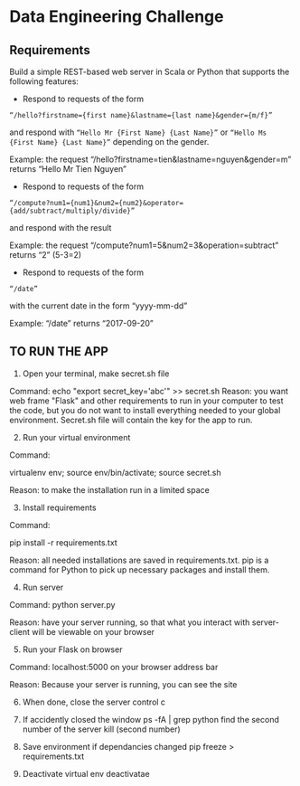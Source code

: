 # Data Engineering Challenge

## Requirements
Build a simple REST-based web server in Scala or Python that supports the following features:

* Respond to requests of the form 

```“/hello?firstname={first name}&lastname={last name}&gender={m/f}”```

and respond with
```“Hello Mr {First Name} {Last Name}”```
or
```“Hello Ms {First Name} {Last Name}”```
depending on the gender.

Example: the request “/hello?firstname=tien&lastname=nguyen&gender=m” returns “Hello Mr Tien Nguyen”

* Respond to requests of the form 

```“/compute?num1={num1}&num2={num2}&operator={add/subtract/multiply/divide}”```

and respond with the result

Example: the request “/compute?num1=5&num2=3&operation=subtract” returns “2” (5-3=2)

* Respond to requests of the form 

```“/date”```

with the current date in the form “yyyy-mm-dd”

Example: “/date” returns “2017-09-20”


## TO RUN THE APP

1. Open your terminal, make secret.sh file

Command: echo "export secret_key='abc'" >> secret.sh Reason: you want web frame "Flask" and other requirements to run in your computer to test the code, but you do not want to install everything needed to your global environment. Secret.sh file will contain the key for the app to run.

2. Run your virtual environment

Command:

virtualenv env; source env/bin/activate; source secret.sh

Reason: to make the installation run in a limited space

3. Install requirements

Command: 

pip install -r requirements.txt

Reason: all needed installations are saved in requirements.txt. pip is a command for Python to pick up necessary packages and install them.

4. Run server

Command: python server.py

Reason: have your server running, so that what you interact with server-client will be viewable on your browser

5. Run your Flask on browser

Command: localhost:5000 on your browser address bar

Reason: Because your server is running, you can see the site

6. When done, close the server
control c

7. If accidently closed the window
ps -fA | grep python
find the second number of the server
kill (second number)

8. Save environment if dependancies changed
pip freeze > requirements.txt

9. Deactivate virtual env
deactivatae

